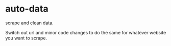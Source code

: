 # auto-data

scrape and clean data.

Switch out url and minor code changes to do the same for whatever website you want to scrape.
